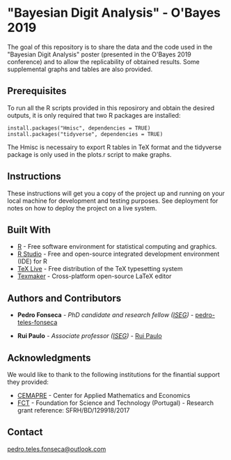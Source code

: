 # "Bayesian Digit Analysis" - O'Bayes 2019 

The goal of this repository is to share the data and the code used in the "Bayesian Digit Analysis" poster (presented in the O'Bayes 2019 conference) and to allow the replicability of obtained results. Some supplemental graphs and tables are also provided.  

## Prerequisites

To run all the R scripts provided in this reposirory and obtain the desired outputs, it is only required that two R packages are installed:

```
install.packages("Hmisc", dependencies = TRUE)
install.packages("tidyverse", dependencies = TRUE) 
```

The Hmisc is necessairy to export R tables in TeX format and the tidyverse package is only used in the plots.r script to make graphs.

## Instructions

These instructions will get you a copy of the project up and running on your local machine for development and testing purposes. See deployment for notes on how to deploy the project on a live system.


## Built With

* [R](https://www.r-project.org) - Free software environment for statistical computing and graphics.
* [R Studio](https://www.rstudio.com) - Free and open-source integrated development environment (IDE) for R
* [TeX Live](https://www.tug.org/texlive/) - Free distribution of the TeX typesetting system
* [Texmaker](https://www.xm1math.net/texmaker/) - Cross-platform open-source LaTeX editor

## Authors and Contributors

* **Pedro Fonseca** - *PhD candidate and research fellow ([ISEG](https://www.iseg.ulisboa.pt/aquila/instituicao/ISEG/))* - [pedro-teles-fonseca](https://github.com/pedro-teles-fonseca)

* **Rui Paulo** - *Associate professor ([ISEG](https://www.iseg.ulisboa.pt/aquila/instituicao/ISEG/))* - [Rui Paulo](https://www.iseg.ulisboa.pt/aquila/homepage/rui)

## Acknowledgments

We would like to thank to the following institutions for the finantial support they provided:

* [CEMAPRE](https://cemapre.iseg.ulisboa.pt) - Center for Applied Mathematics and Economics
* [FCT](https://www.fct.pt/index.phtml.en) - Foundation for Science and Technology (Portugal) - Research grant reference: SFRH/BD/129918/2017

## Contact

pedro.teles.fonseca@outlook.com


